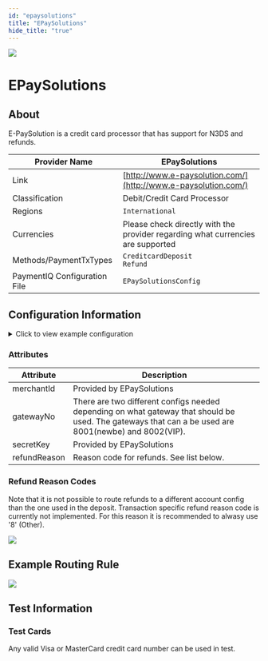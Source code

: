```yaml
--- 
id: "epaysolutions" 
title: "EPaySolutions"
hide_title: "true"
---
```

 
![](/img/providers/logos/epaysolutions.png)

# EPaySolutions

## About
E-PaySolution is a credit card processor that has support for N3DS and refunds.

| Provider Name                | EPaySolutions                                                                   |
|------------------------------|---------------------------------------------------------------------------------|
| Link                         | [http://www.e-paysolution.com/](http://www.e-paysolution.com/)                  |
| Classification               | Debit/Credit Card Processor                                                     |
| Regions                      | `International`                                                                 |
| Currencies                   | Please check directly with the provider regarding what currencies are supported |
| Methods/PaymentTxTypes       | `CreditcardDeposit`<br/> `Refund`                                               |
| PaymentIQ Configuration File | `EPaySolutionsConfig`                                                           |

## Configuration Information

<details>
<summary>Click to view example configuration</summary>

<br/>

```xml
 <com.devcode.paymentiq.integration.epaysolution.EPaySolutionConfig>
  <enabled>true</enabled>
  <useViqProxy>true</useViqProxy>
  <accounts>
    <entry>
      <string>N3DS_NEWBE</string>
      <account>
        <use3Dsecure>false</use3Dsecure>
        <merchantId>******</merchantId> <!-- MID -->
        <gatewayNo>8001</gatewayNo> <!-- Gateway -->
        <secretKey>??</secretKey> <!-- Key -->
        <refundReason>*</refundReason> <!-- Reason code for refunds. See e-paysolution docs for list of codes -->
      </account>
    </entry>
    <entry>
      <string>N3DS_VIP</string>
      <account>
        <use3Dsecure>false</use3Dsecure>
        <merchantId>******</merchantId> <!-- MID -->
        <gatewayNo>8002</gatewayNo> <!-- Gateway -->
        <secretKey>??</secretKey> <!-- Key -->
        <refundReason>*</refundReason> <!-- Reason code for refunds. See e-paysolution docs for list of codes -->
      </account>
    </entry>
  </accounts>
</com.devcode.paymentiq.integration.epaysolution.EPaySolutionConfig>
```

</details>

### Attributes

| Attribute    | Description                                                                                                                                          |
|--------------|------------------------------------------------------------------------------------------------------------------------------------------------------|
| merchantId   | Provided by EPaySolutions                                                                                                                            |
| gatewayNo    | There are two different configs needed depending on what gateway that should be used. The gateways that can a be used are 8001(newbe) and 8002(VIP). |
| secretKey    | Provided by EPaySolutions                                                                                                                            |
| refundReason | Reason code for refunds. See list below.                                                                                                             |

### Refund Reason Codes

Note that it is not possible to route refunds to a different account config than the one used in the deposit. Transaction specific refund reason code is currently not implemented. For this reason it is recommended to alwasy use '8' (Other).

![](/img/providers/epaysolutions01.png)

## Example Routing Rule
![](/img/providers/routing/epaysolution.png)

## Test Information

### Test Cards
Any valid Visa or MasterCard credit card number can be used in test.
